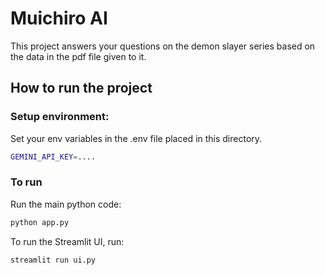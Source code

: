 
# Muichiro AI

This project answers your questions on the demon slayer series based on the data in the pdf file given to it. 

## How to run the project

### Setup environment:
Set your env variables in the .env file placed in this directory.

```bash
GEMINI_API_KEY=....
```

### To run

Run the main python code:
```bash
python app.py
```

To run the Streamlit UI, run:
```bash
streamlit run ui.py
```